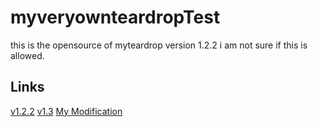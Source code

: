 # myveryownteardropTest
this is the opensource of myteardrop version 1.2.2
i am not sure if this is allowed.
## Links
[v1.2.2](https://myveryownteardrop-test.vercel.app)
[v1.3](https://myveryownteardrop-testv1-3.vercel.app)
[My Modification](https://mynteardropmod.vercel.app)